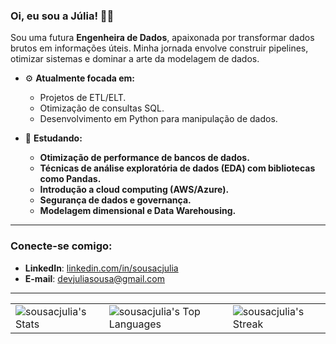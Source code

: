 ### Oi, eu sou a Júlia! 👩‍💻

Sou uma futura **Engenheira de Dados**, apaixonada por transformar dados brutos em informações úteis. Minha jornada envolve construir pipelines, otimizar sistemas e dominar a arte da modelagem de dados.

- ⚙️ **Atualmente focada em:**
  - Projetos de ETL/ELT.
  - Otimização de consultas SQL.
  - Desenvolvimento em Python para manipulação de dados.

- 🌱 **Estudando:**
  - **Otimização de performance de bancos de dados.**
  - **Técnicas de análise exploratória de dados (EDA) com bibliotecas como Pandas.**
  - **Introdução a cloud computing (AWS/Azure).**
  - **Segurança de dados e governança.**
  - **Modelagem dimensional e Data Warehousing.**

---

### Conecte-se comigo:

- **LinkedIn**: [linkedin.com/in/sousacjulia](https://www.linkedin.com/in/sousacjulia/)
- **E-mail**: devjuliasousa@gmail.com

---

<div align="center">
  <table>
    <tr>
      <td>
        <img src="https://github-readme-stats.vercel.app/api?username=sousacjulia&theme=shades-of-purple&show_icons=true&hide_border=true&count_private=false" alt="sousacjulia's Stats" />
      </td>
      <td>
        <img src="https://github-readme-stats.vercel.app/api/top-langs/?username=sousacjulia&theme=shades-of-purple&show_icons=true&hide_border=true&layout=compact" alt="sousacjulia's Top Languages" />
      </td>
      <td>
        <img src="https://github-readme-streak-stats.herokuapp.com/?user=sousacjulia&theme=shades-of-purple&hide_border=true" alt="sousacjulia's Streak" />
      </td>
    </tr>
  </table>
</div>
